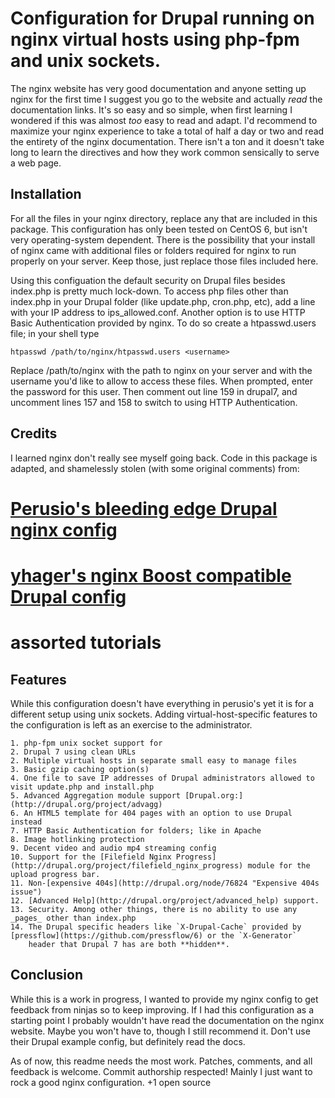 Configuration for Drupal running on nginx virtual hosts using php-fpm and unix sockets.
================================

The nginx website has very good documentation and anyone setting up nginx for the first time I suggest you go to the website and actually *read* the documentation links. It's so easy and so simple, when first learning I wondered if this was almost *too* easy to read and adapt. I'd recommend to maximize your nginx experience to take a total of half a day or two and read the entirety of the nginx documentation. There isn't a ton and it doesn't take long to learn the directives and how they work common sensically to serve a web page.

## Installation

For all the files in your nginx directory, replace any that are included in this package. This configuration has only been tested on CentOS 6, but isn't very operating-system dependent. There is the possibility that your install of nginx came with additional files or folders required for nginx to run properly on your server. Keep those, just replace those files included here.

Using this configuation the default security on Drupal files besides index.php is pretty much lock-down. To access php files other than index.php in your Drupal folder (like update.php, cron.php, etc), add a line with your IP address to ips_allowed.conf. Another option is to use HTTP Basic Authentication provided by nginx. To do so create a htpasswd.users file; in your shell type
	
	htpasswd /path/to/nginx/htpasswd.users <username>

Replace /path/to/nginx with the path to nginx on your server and <username> with the username you'd like to allow to access these files. When prompted, enter the password for this user. Then comment out line 159 in drupal7, and uncomment lines 157 and 158 to switch to using HTTP Authentication.

## Credits

I learned nginx don't really see myself going back. Code in this package is adapted, and shamelessly stolen (with some original comments) from:
# [Perusio's bleeding edge Drupal nginx config](https://github.com/perusio/drupal-with-nginx)
# [yhager's nginx Boost compatible Drupal config](https://github.com/yhager/nginx_drupal)
# assorted tutorials

## Features
While this configuration doesn't have everything in perusio's yet it is for a different setup using unix sockets. Adding virtual-host-specific features to the configuration is left as an exercise to the administrator.

	1. php-fpm unix socket support for
	2. Drupal 7 using clean URLs
	2. Multiple virtual hosts in separate small easy to manage files
	3. Basic gzip caching option(s)
	4. One file to save IP addresses of Drupal administrators allowed to visit update.php and install.php
	5. Advanced Aggregation module support [Drupal.org:](http://drupal.org/project/advagg)
	6. An HTML5 template for 404 pages with an option to use Drupal instead
	7. HTTP Basic Authentication for folders; like in Apache
	8. Image hotlinking protection
	9. Decent video and audio mp4 streaming config
	10. Support for the [Filefield Nginx Progress](http://drupal.org/project/filefield_nginx_progress) module for the upload progress bar.
	11. Non-[expensive 404s](http://drupal.org/node/76824 "Expensive 404s issue")
	12. [Advanced Help](http://drupal.org/project/advanced_help) support.
	13. Security. Among other things, there is no ability to use any _pages_ other than index.php
	14. The Drupal specific headers like `X-Drupal-Cache` provided by [pressflow](https://github.com/pressflow/6) or the `X-Generator`
		header that Drupal 7 has are both **hidden**.
		
## Conclusion
While this is a work in progress, I wanted to provide my nginx config to get feedback from ninjas so to keep improving. If I had this configuration as a starting point I probably wouldn't have read the documentation on the nginx website. Maybe you won't have to, though I still recommend it. Don't use their Drupal example config, but definitely read the docs.

As of now, this readme needs the most work. Patches, comments, and all feedback is welcome. Commit authorship respected! Mainly I just want to rock a good nginx configuration. +1 open source
